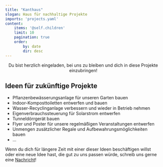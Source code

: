 ```yaml
---
title: "Kanthaus"
slogan: Haus für nachhaltige Projekte
imports: 'projects.yaml'
content:
    items: '@self.children'
    limit: 10
    pagination: true
    order:
        by: date
        dir: desc
---
```


<!-- projects are included from projects.yaml, template from home.html.twig, style from gallery.css -->

<p style="text-align: center">Du bist herzlich eingeladen, bei uns zu bleiben und dich in diese Projekte einzubringen!</p>

## Ideen für zukünftige Projekte

- Pflanzenbewässerungsanlage für unseren Garten bauen
- Indoor-Komposttoiletten entwerfen und bauen
- Wasser-Recyclinganlage verbessern und wieder in Betrieb nehmen
- Eigenverbrauchssteuerung für Solarstrom entwerfen
- Tunneldörrgerät bauen
- Flyer und Poster für unsere regelmäßigen Veranstaltungen entwerfen
- Unmengen zusätzlicher Regale und Aufbewahrungsmöglichkeiten bauen
- ...

Wenn du dich für längere Zeit mit einer dieser Ideen beschäftigen willst oder eine neue Idee hast, die gut zu uns passen würde, schreib uns gerne eine [Nachricht](/contact)!
